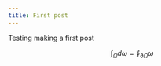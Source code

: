 ```yaml
---
title: First post
---
```

Testing making a first post

$$
\int_{\Omega} d\omega = \oint_{\partial\Omega} \omega
$$